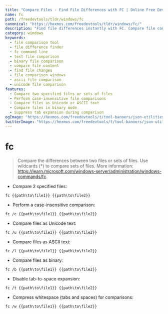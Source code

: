 ```yaml
---
title: "Compare Files - Find File Differences with FC | Online Free DevTools by Hexmos"
name: fc
path: /freedevtools/tldr/windows/fc
canonical: "https://hexmos.com/freedevtools/tldr/windows/fc/"
description: "Find file differences instantly with FC. Compare file content and identify changes across various file types. Free online tool, no registration required."
category: windows
keywords:
  - file comparison tool
  - file difference finder
  - fc command line
  - text file comparison
  - binary file comparison
  - compare file content
  - find file changes
  - file comparison windows
  - ascii file comparison
  - unicode file comparison
features:
  - Compare two specified files or sets of files
  - Perform case-insensitive file comparisons
  - Compare files as Unicode or ASCII text
  - Compare files in binary mode
  - Suppress tab expansion during comparison
ogImage: "https://hexmos.com/freedevtools/t/tool-banners/json-utilities-banner.png"
twitterImage: "https://hexmos.com/freedevtools/t/tool-banners/json-utilities-banner.png"
---
```


# fc

> Compare the differences between two files or sets of files.
> Use wildcards (\*) to compare sets of files.
> More information: <https://learn.microsoft.com/windows-server/administration/windows-commands/fc>.

- Compare 2 specified files:

`fc {{path\to\file1}} {{path\to\file2}}`

- Perform a case-insensitive comparison:

`fc /c {{path\to\file1}} {{path\to\file2}}`

- Compare files as Unicode text:

`fc /u {{path\to\file1}} {{path\to\file2}}`

- Compare files as ASCII text:

`fc /l {{path\to\file1}} {{path\to\file2}}`

- Compare files as binary:

`fc /b {{path\to\file1}} {{path\to\file2}}`

- Disable tab-to-space expansion:

`fc /t {{path\to\file1}} {{path\to\file2}}`

- Compress whitespace (tabs and spaces) for comparisons:

`fc /w {{path\to\file1}} {{path\to\file2}}`
